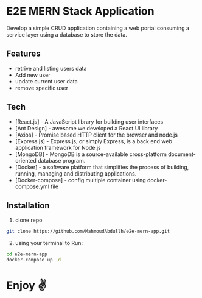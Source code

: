 # E2E MERN Stack Application

Develop a simple CRUD application containing a web portal consuming a service layer using 
a database to store the data.

## Features

- retrive and listing users data
- Add new user
- update current user data
- remove specific user


## Tech

- [React.js] - A JavaScript library for building user interfaces
- [Ant Design] - awesome we developed a React UI library
- [Axios] - Promise based HTTP client for the browser and node.js
- [Express.js] - Express.js, or simply Express, is a back end web application framework for Node.js
- [MongoDB] - MongoDB is a source-available cross-platform document-oriented database program.
- [Docker] - a software platform that simplifies the process of building, running, managing and distributing applications.
- [Docker-compose] - config multiple container using docker-compose.yml file

## Installation

1. clone repo 

```sh
git clone https://github.com/MahmoudAbdullh/e2e-mern-app.git
```

2. using your terminal to Run: 

```sh
cd e2e-mern-app
docker-compose up -d
```

# Enjoy ✌
